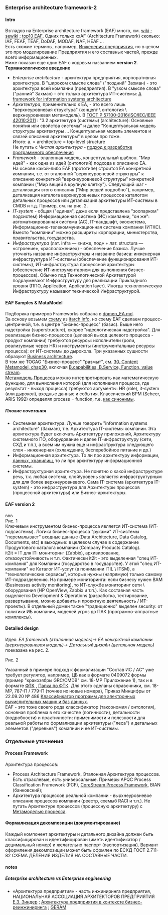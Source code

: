 ### Enterprise architecture framework-2
#### Intro
Взгладов на Enterprise architecture framework (EAF) много, см. [wiki](https://en.wikipedia.org/wiki/Enterprise_architecture_framework) ; [sewiki](http://sewiki.ru/%D0%9A%D0%B0%D1%82%D0%B5%D0%B3%D0%BE%D1%80%D0%B8%D1%8F:%D0%90%D1%80%D1%85%D0%B8%D1%82%D0%B5%D0%BA%D1%82%D1%83%D1%80%D0%BD%D1%8B%D0%B5_%D0%BF%D0%BE%D0%B4%D1%85%D0%BE%D0%B4%D1%8B) ; [top10 EAF](https://terrafirma.com.au/architecture/top-10-enterprise-architecture-frameworks/). Одних только xxAF (Architecture Framework) сколько: IAF, FEAF, TEAF, DoDAF, MODAF, NAF, HEAF ...  
Есть схожие термины, например, [Инженерия предприятия](http://sewiki.ru/%D0%98%D0%BD%D0%B6%D0%B5%D0%BD%D0%B5%D1%80%D0%B8%D1%8F_%D0%BF%D1%80%D0%B5%D0%B4%D0%BF%D1%80%D0%B8%D1%8F%D1%82%D0%B8%D1%8F), но в целом это про моделирование Предприятия и его составных частей, прежде всего информационных.    
Ниже показан еще один EAF с кодовым названием **version 2**.  
**Терминологичское введение**  
- *Enterprise architecture* - архитектура предприятия, корпоративная архитектура. В "широком смысле слова" ("поздний" Захман) - это архитектура всей компании (предприятия).  В "узком смысле слова" ("ранний" Захман) - это только архитектура ИТ-системы: [A framework for information systems architecture](https://studfile.net/preview/5762248/page:4/)  
- *Архитектура*, применительно к EA, - это всего лишь "верхнеуровневая структура" (концепт \ онтология \ верхнеуровневая метамодель). В [ГОСТ Р 57100-2016/ISO/IEC/IEEE 42010:2011](https://npalib.ru/2016/09/22/gost-r-57100-2016-iso-iec-ieee-42010-2011-id272523/p6/) : "3.2 архитектура (системы) (architecture):  Основные понятия или свойства системы" и далее "Концептуальная модель структуры архитектуры ... Концептуальная модель элементов и связей описания архитектуры" в целом про тоже.  
Итого: a. = architecture = top-level structure   
Не путать с *Чистая архитектура* - [подход к разработке программного обеспечения](https://habr.com/ru/articles/905148/)  
- *Framework* - элалонная модель, концептуальный шаблон. "Мир идей" - как одна из идей (онтологий) подхода к описанию EA.  
На основе какой-либо EAF (прототипе) строится EA конкретной компании, т.е. от  эталонной "верхнеуровневой структуры" к описанию конкретной "верхнеуровневой структуры" конкретной компании ("Мир вещей в крупную клетку"). Следующий шаг - детализация этого описания ("Мир вещей подробно"), например, детализация каталога верхнеуровневых процессов каталогом детальных процессов или детализация архитектуры ИТ-системы в CMDB и т.д. Пример, см. на рис. 2.   
- *IT-system* - общая ("единая", даже если представлена "зоопарком" подсистем) Информационная система (ИС) компании, "он же": автоматизированная система (АС), IT-ландшафт, экосистема, Информационно-телекоммуникационная система компании (ИТКС). Вместо "компании" можно расширить: корпорации, министерства, правительства, государства.  
- *Инфраструктура* (лат. infra — «ниже, под» + лат. structura — «строение», «расположение») - обеспечение базиса. Лучше уточнять название инфраструктуры и название базиса: инженерная инфраструктура ИТ-системы (обеспечение функционарования ИТ-системы), ИТ-инфраструктура процессной архитектуры (обеспечение ИТ-инструментарием для выполнения бизнес-процессов). Обычно под Технологической Архитектурой подраумевают Инфраструктуру для реализации Прикладного уровня (ППО, Application, Application layer). Иногда технологическую Инфраструктуру называют технической Инфраструктурой.  

#### EAF Samples & MataModel
Подборкка примеров Frameworks собрана в [domen_EA.md](https://github.com/bpmbpm/doc/blob/main/EA/GOST/domen_EA.md).   
За основу возьмем [схему](https://blogger.googleusercontent.com/img/b/R29vZ2xl/AVvXsEg86WC93GrNXJZR4NOaxTb-v_CcKggw2MKtjGfRh-Rr1i7qt-ynMXoC6pzyrC_4i9eMErAMPYf3juoz86pfF5O3dJkIGiCYNr51dIvDzSXaHsEXJYMcnvldmu_dwR4eyGKMsU5LAq-p9DYF/s16000/architecturetypes+%25281%2529.png) из [itarch.info](https://www.itarch.info/2020/05/what-is-it-architecture-and-different.html), но схему EAF сделаем процесс-центричной, т.е. в центре "Бизнес-процесс" (базис). Выше него надстройка (superstructure), скорее "идеологическая надстройка". Для реализации бизнес-процессов (целевой выход целевого процесса - продукт компании) требуются ресурсы: исполнители (роли, реализуемые через HR) и инструменты (инструментальные ресурсы процесса): от ИТ-системы до дырокола. Три указанных сущности образуют 
[Business architecture](https://github.com/bpmbpm/doc/tree/main/EA/BizArch).  
В том же TOGAG "Бизнес-процесс" "размыт", см. [30. Content Metamodel, chap30](https://pubs.opengroup.org/architecture/togaf9-doc/arch/chap30.html), включая [B.capabilities, B.Service, Function, value stream](https://pubs.opengroup.org/architecture/togaf9-doc/arch/Figures/34_contentfwk6.png).  
[Метамодель Процесса](https://github.com/bpmbpm/doc/blob/main/METAMODEL/PROCESS/process.md) можно интерпретировать как математическую функцию, для вычисления которой (для исполнения процесса, где результат - выход процесса) требуются аргументы: HR (role), it-system (или дырокол), входные данные и события. Классический BPM (Scheer, ARIS 1992) определял process = function, т.е. [как синонимы](https://habr.com/ru/articles/763910/). 

##### Плохие сочетания
- Системная архитектура. Лучше говорить "information systems architecture" (Захман), т.е. Архитектура IT-системы компании. Эта архитектура будет включать Архитектуру приложений, Архитектуру системного ПО, оборудование и далее IT-инфраструктуру (сети, СХД и т.п.), а всем им нужна еще и инфраструктура следующего слоя - инженерная (охлаждение, бесперебойное питание и др.) 
- Информационная архитектура. То ли про архитектуру информации, [данных, хранилищ](https://habr.com/ru/companies/otus/articles/911874/), то ли про архитектуру информационной системы. 
- Инфраструктурная архитектура. Не понятно о какой инфраструктуре речь, т.к. любая система, слой\уровень является инфраструктурным для для более верхнеуровневого. Сама IT-система (архитектура IT-system) - это инфраструктура для Архитектуры процессов (процессной архитектуры) или Бизнес-архитектуры.  

#### EAF version 2
ввв  
Рис. 1  
Ключевым инструментом бизнес-процесса является ИТ-система (ИТ-подсистемы). Логика бизнес-процесса "руками" ИТ-системы "перемалывает" входные данные (Data Architecture, Data Catalog, Documents, etc) в выходные: в целевом случае в содержание Продуктового каталога компании (Company Products Catalog).  
it2it = IT для IT: мониторинг (Zabbix), архивирование, отказоустойчивость и т.п. Фактически it2it - это выделенная "спец ИТ-компания" для Компании (государство в государстве). У этой "спец ИТ-компании" не Каталог ИТ-услуг (в понимании ITIL \ ITSM), а  "технологические сервисы", которые нужны (напрямую) только самому ИТ-подразделению. На примере мониторинга: если бизнесу нужен BAM (Businesses activity monitoring), то ИТ-службе мониторинг сети \ оборудования (HP OpenView, Zabbix и т.п.). Как составная часть выделяется Development & Operations (разработка, тестирование, развертывание, можно добавить и проектную деятельность / ИТ-проекты).
В отдельный домен также "традиционно" выделен security: от политики ИБ компании, моделей угроз до ПАК (програмно-аппратные комплексы).
#### Detailed design
Идея: *EA framework (эталонная модель)-> EA конкретной компании (верхнеуровневая модель)-> Детальный дизайн (детальная модель)* поеказана на рис. 2.

Рис. 2  

Указанный в примере подход к формализации "Состав ИС / АС" уже требует регулятор, например, ЦБ как в формате 0409072 формы (пример "кракозябры GRC\CMDB" см. 18-МР Приложение 1), так и в формате [ФТК](https://naufor.ru/download/conference/online_10122024/pres/6.pdf#page=8) , [Папка по ФТК](https://github.com/bpmbpm/doc/tree/main/EA/GOST/FTK). Для этого сделаны справочники, см. 18-МР, 787-П / 779-П (точнее их новые номера), Приказ Минцифры  от 22.09.20 № 486 [Классификатор программ для электронных вычислительных машин и баз данных](https://adm.digital.gov.ru/app/uploads/2023/09/prikaz-%E2%84%96-486.pdf).  
EAF - это тоже своего рода классификатор (таксономия / онтология), основная проблема в его качестве (логичности), детальности (подробности) и практичности: применимости и полезности для реальной работы по формализации архитектуры ("леса") и детальных элементов ("деревьев") комапнии и ее ИТ-системы.

### Отдельные уточнения
#### Process Framework
Архитектура процессов:
- Process Architecture Framework, Эталонная Архитектура процессов. Есть отраслевые, есть универсальные. Примеры APQC Process Classification Framework (PCF), [CoreStream Process Framework](https://vc.ru/id1412386/1951507-klyuchevye-processy-organizatsii-s-corestream-i-apqc), BIAN (банковский);
- Архитектура процессов реальной компании - вырхнеуровневое описание процессов компании (реестр, схемыб RACI и т.п.). 
Не путать Архитектурe процессов (процессную архитектуру) с [Метамоделью процесса](https://github.com/bpmbpm/doc/blob/main/METAMODEL/PROCESS/process.md).
#### Формализация декомпозиции (документирование)
Каждый компонент архитектуры и детального дизайна должен быть классифицирован и идентифицирован (иметь идентификатор / децимальный номер) и желательно паспорт (паспортизация). Вариант оформления декомпозиции может быть офрмлен по ЕСКД ГОСТ 2.711-82 СХЕМА ДЕЛЕНИЯ ИЗДЕЛИЯ НА СОСТАВНЫЕ ЧАСТИ.   

#### notes
##### Enterprise architecture vs Enterprise engineering
- «Архитектура предприятия» - часть инжиниринга предприятия, НАЦИОНАЛЬНАЯ АССОЦИАЦИЯ АРХИТЕКТОРОВ ПРЕДПРИЯТИЯ [Е.З. Зиндер](https://enterprisearchitect.ru/data/documents/ZINDER-Rasshiryayushchayasya-Paradigma-Inzhiniringa-Predpriyatiya.pdf) ; [Архитектура предприятия в контексте бизнес-реинжиниринга](https://www.iemag.ru/analitics/detail.php?ID=18024) ; [GERAM](http://sewiki.ru/GERAM)
